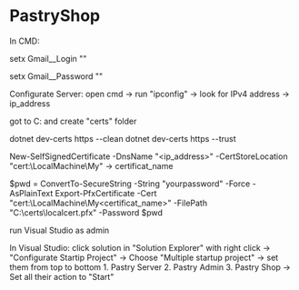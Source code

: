 # PastryShop


In CMD:

setx Gmail__Login ""

setx Gmail__Password ""


Configurate Server:
open cmd -> run "ipconfig" -> look for IPv4 address -> ip_address

got to C: and create "certs" folder

dotnet dev-certs https --clean
dotnet dev-certs https --trust

New-SelfSignedCertificate -DnsName "<ip_address>" -CertStoreLocation "cert:\LocalMachine\My" -> certificat_name

$pwd = ConvertTo-SecureString -String "yourpassword" -Force -AsPlainText
Export-PfxCertificate -Cert "cert:\LocalMachine\My\<certificat_name>" -FilePath "C:\certs\localcert.pfx" -Password $pwd

run Visual Studio as admin


In Visual Studio:
click solution in "Solution Explorer" with right click -> "Configurate Startip Project" -> Choose "Multiple startup project" -> set them from top to bottom 1. Pastry Server 2. Pastry Admin 3. Pastry Shop -> Set all their action to "Start"
